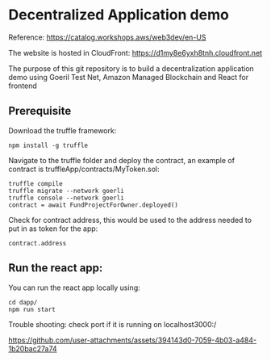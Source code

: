 # Decentralized Application demo 
Reference: https://catalog.workshops.aws/web3dev/en-US

The website is hosted in CloudFront:  https://d1my8e6yxh8tnh.cloudfront.net

The purpose of this git repository is to build a decentralization application demo using Goeril Test Net, Amazon Managed 
Blockchain and React for frontend

## Prerequisite
Download the truffle framework:
```
npm install -g truffle

```
Navigate to the truffle folder and deploy the contract, an example of contract is truffleApp/contracts/MyToken.sol:
```
truffle compile
truffle migrate --network goerli
truffle console --network goerli
contract = await FundProjectForOwner.deployed()
```
Check for contract address, this would be used to the address needed to put in as token for the app:
```
contract.address
```
## Run the react app:
You can run the react app locally using:
```
cd dapp/
npm run start
```

Trouble shooting: check port if it is running on localhost3000:/


https://github.com/user-attachments/assets/394143d0-7059-4b03-a484-1b20bac27a74

